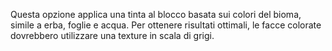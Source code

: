 Questa opzione applica una tinta al blocco basata sui colori del bioma, simile a erba, foglie e acqua. Per ottenere risultati ottimali, le facce colorate dovrebbero utilizzare una texture in scala di grigi.